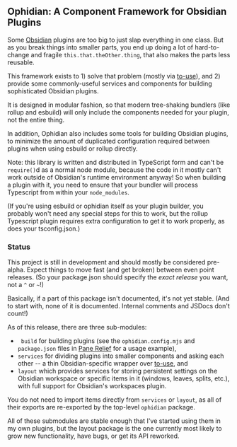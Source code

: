 ## Ophidian: A Component Framework for Obsidian Plugins

Some [Obsidian](https://obsidian.md) plugins are too big to just slap everything in one class.  But as you break things into smaller parts, you end up doing a lot of hard-to-change and fragile `this.that.theOther.thing`, that also makes the parts less reusable.

This framework exists to 1) solve that problem (mostly via [to-use](https://github.com/pjeby/to-use/)), and 2) provide some commonly-useful services and components for building sophisticated Obsidian plugins.

It is designed in modular fashion, so that modern tree-shaking bundlers (like rollup and esbuild) will only include the components needed for your plugin, not the entire thing.

In addition, Ophidian also includes some tools for building Obsidian plugins, to minimize the amount of duplicated configuration required between plugins when using esbuild or rollup directly.

Note: this library is written and distributed in TypeScript form and can't be `require()`d as a normal node module, because the code in it mostly can't work outside of Obsidian's runtime environment anyway!  So when building a plugin with it, you need to ensure that your bundler will process Typescript from within your `node_modules`.

(If you're using esbuild or ophidian itself as your plugin builder, you probably won't need any special steps for this to work, but the rollup Typescript plugin requires extra configuration to get it to work properly, as does your tsconfig.json.)

### Status

This project is still in development and should mostly be considered pre-alpha.  Expect things to move fast (and get broken) between even point releases.  (So your package.json should specify the *exact release* you want, not a `^` or `~`!)

Basically, if a part of this package isn't documented, it's not yet stable.  (And to start with, none of it is documented.  Internal comments and JSDocs don't count!)

As of this release, there are three sub-modules:

- ` build` for building plugins (see the `ophidian.config.mjs` and `package.json` files in [Pane Relief](https://github.com/pjeby/pane-relief) for a usage example),
- `services` for dividing plugins into smaller components and asking each other -- a thin Obsidian-specific wrapper over [to-use](https://github.com/pjeby/to-use/), and
- `layout` which provides services for storing persistent settings on the Obsidian workspace or specific items in it (windows, leaves, splits, etc.), with full support for Obsidian's workspaces plugin.

You do not need to import items directly from `services` or `layout`, as all of their exports are re-exported by the top-level `ophidian` package.

All of these submodules are stable enough that I've started using them in my own plugins, but the layout package is the one currently most likely to grow new functionality, have bugs, or get its API reworked.

